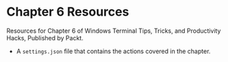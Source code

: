 Chapter 6 Resources
===================

Resources for Chapter 6 of Windows Terminal Tips, Tricks, and Productivity Hacks, Published by Packt.

- A `settings.json` file that contains the actions covered in the chapter.
